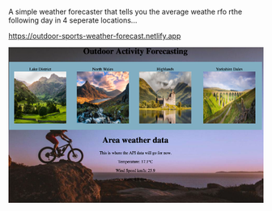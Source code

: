 A simple weather forecaster that tells you the average weathe rfo rthe following day in 4 seperate locations...

https://outdoor-sports-weather-forecast.netlify.app

[<img src="./src/images/Project_Image.png" alt="project_image"/>](https://outdoor-sports-weather-forecast.netlify.app)
